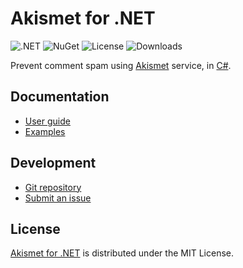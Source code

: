 # Akismet for .NET
![.NET](https://badgen.net/static/.net/%3E%3D8.0/green) ![NuGet](https://badgen.net/nuget/v/Belin.Akismet) ![License](https://badgen.net/static/license/MIT/blue) ![Downloads](https://badgen.net/nuget/dt/Belin.Akismet)

Prevent comment spam using [Akismet](https://akismet.com) service, in [C#](https://learn.microsoft.com/en-us/dotnet/csharp).

## Documentation
- [User guide](https://github.com/cedx/akismet.net/wiki)
- [Examples](https://github.com/cedx/akismet.net/tree/main/example)

## Development
- [Git repository](https://github.com/cedx/akismet.net)
- [Submit an issue](https://github.com/cedx/akismet.net/issues)

## License
[Akismet for .NET](https://github.com/cedx/akismet.net) is distributed under the MIT License.
